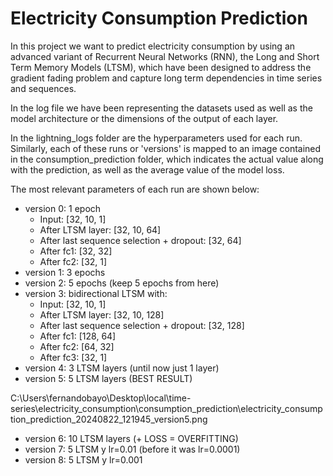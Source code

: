 # Electricity Consumption Prediction

In this project we want to predict electricity consumption by using an advanced variant of Recurrent Neural Networks (RNN), the Long and Short Term Memory Models (LTSM), which have been designed to address the gradient fading problem and capture long term dependencies in time series and sequences.

In the log file we have been representing the datasets used as well as the model architecture or the dimensions of the output of each layer. 

In the lightning_logs folder are the hyperparameters used for each run. Similarly, each of these runs or 'versions' is mapped to an image contained in the consumption_prediction folder, which indicates the actual value along with the prediction, as well as the average value of the model loss.

The most relevant parameters of each run are shown below:

- version 0: 1 epoch
    - Input: [32, 10, 1]
    - After LTSM layer: [32, 10, 64]
    - After last sequence selection + dropout: [32, 64]
    - After fc1: [32, 32]
    - After fc2: [32, 1]
- version 1: 3 epochs
- version 2: 5 epochs  (keep 5 epochs from here)
- version 3: bidirectional LTSM with:
    - Input: [32, 10, 1]
    - After LTSM layer: [32, 10, 128]
    - After last sequence selection + dropout: [32, 128]
    - After fc1: [128, 64]
    - After fc2: [64, 32]
    - After fc3: [32, 1]
- version 4: 3 LTSM layers (until now just 1 layer)
- version 5: 5 LTSM layers (BEST RESULT)

C:\Users\fernandobayo\Desktop\local\time-series\electricity_consumption\consumption_prediction\electricity_consumption_prediction_20240822_121945_version5.png

- version 6: 10 LTSM layers (+ LOSS = OVERFITTING)
- version 7: 5 LTSM y lr=0.01 (before it was lr=0.0001)
- version 8: 5 LTSM y lr=0.001



